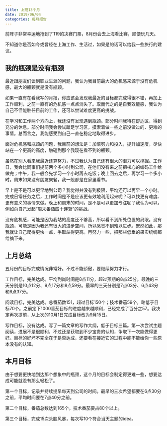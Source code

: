 ```yaml
---
title: 上班13个月
date: 2019/06/04
categories: 每月报告
---
```

前阵子非常幸运地抢到了TI9的决赛门票，8月份会去上海看比赛，顺便玩几天。

不知道你是否如今或曾经在上海工作、生活过，如果是的话可以给我一些旅行的建议。

<!-- more -->

## 我的瓶颈是没有瓶颈

最近跟朋友们谈到职业生涯的问题，我认为我目前最大的危机感来源于没有危机感，最大的瓶颈就是没有瓶颈。

如果一直有在看我写的月报，你应该会发现我最近的目标都完成得很不错，再加上工作顺利，之前一直有的危机感一点点消失了。取而代之的是自我效能感，我认为自己不但能胜任目前的工作，还可以尝试难度更高的挑战。

在学习和工作两个方向上，我还没有发现遇到瓶颈。部分时间我待在舒适区，得到充分的休息。部分时间我会尝试踏足学习区，摸索着做一些之前没做过的、更难的事情。总而言之，我能感受到自己一直在稳定地取得进步。

面对危机感和瓶颈的问题，我目前的想法是：加倍努力和投入，提升加速度，尽快站在一个更高的高度，触碰到那个我现在看不到的瓶颈。

虽然在别人看来我最近还算努力，不过我认为自己还有很大的潜力可以挖掘。工作日，我会比同事们提前两个多小时到公司，在他们没有来之前把核心的编码工作给做完；中午，我一般会先学习一个小时再去吃饭；晚上回去之后，再学习一个多小时。周末如果没有朋友聚餐，我一般都是在家里看书。

早上是不是可以更早地到公司？我觉得并没有到极限，平均还可以再早一个小时。完成日常任务之后，工作时间是不是应该更有效地利用起来呢？可以找更有难度、更有意义的事情来做。晚上和周末的时间，是不是可以更加专注呢？我认为可以，例如向自己发起“周末番茄四十连斩”的挑战。

没有危机感，可能是因为我站的高度还不够高，所以看不到所处位置的局限。没有瓶颈，可能是因为我还有很大的进步空间，所以感觉不到难以进步。既然如此，那我就让自己爬得更快一点，争取站得更高。再努力一些，把那些低垂的果实统统都给摘下来。

## 上月总结

五月份的目标完成情况非常好。不过不能骄傲，要继续努力才行。

工作目标，完美达成。平均到岗时间是8点11分，超过预期的8点25分。最晚的三天分别是10点12分、9点17分和8点59分。最早的三天分别是7点03分、6点43分和6点37分。

阅读目标，完美达成。总番茄数151，超过目标150个；技术番茄59个，略低于目标70个。之前定下1000番茄目标的进度越来越顺利，已经完成了百分之57。我决定再次提前，从上次的10月1日完成目标改为9月15日。

写作目标，没有达成。写了一篇文章的写作大纲，低于目标三篇。第一次尝试主题阅读，进展不是很顺利，不过还是获取到不少宝贵的认知，争取下一次能做得更好。目标的好坏不完全在于是否达成，还要看在接近它的过程中能不能给你一些原本没有的认知。

## 本月目标

由于想要更快地到达那个想象中的瓶颈，这个月的目标会制定得更难一些，想要达成可能就没有那么轻松了。

第一个目标，记录并持续提早每天到公司的时间。最早的三次希望都要在6点30分之前，平均时间要在7点40分之前。

第二个目标，番茄总数达到165个，技术番茄要占80个以上。

第三个目标，完成15次头脑风暴，每次写10个符合当天主题的idea。
